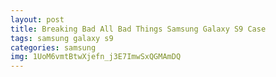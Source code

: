 ```yaml
---
layout: post
title: Breaking Bad All Bad Things Samsung Galaxy S9 Case
tags: samsung galaxy s9
categories: samsung
img: 1UoM6vmtBtwXjefn_j3E7ImwSxQGMAmDQ
---
```

